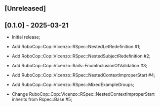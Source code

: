 ## [Unreleased]

## [0.1.0] - 2025-03-21

- Initial release;
- Add RoboCop::Cop::Vicenzo::RSpec::NestedLetRedefinition #1;
- Add RoboCop::Cop::Vicenzo::RSpec::NestedSubjectRedefinition #2;
- Add RuboCop::Cop::Vicenzo::Rails::EnumInclusionOfValidation #3;
- Add RuboCop::Cop::Vicenzo::RSpec::NestedContextImproperStart #4;
- Add RuboCop::Cop::Vicenzo::RSpec::MixedExampleGroups;

- Change RuboCop::Cop::Vicenzo::RSpec::NestedContextImproperStart inherits from Rspec::Base #5;
